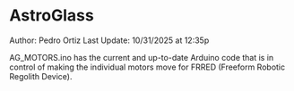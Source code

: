 # AstroGlass

Author: Pedro Ortiz
Last Update: 10/31/2025 at 12:35p

AG_MOTORS.ino has the current and up-to-date Arduino code that is in control of making 
the individual motors move for FRRED (Freeform Robotic Regolith Device).
